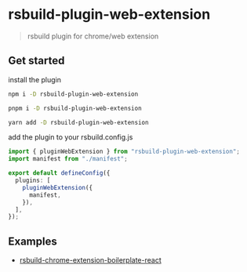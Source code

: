 # rsbuild-plugin-web-extension

> rsbuild plugin for chrome/web extension

## Get started

install the plugin

```bash
npm i -D rsbuild-plugin-web-extension
```

```bash
pnpm i -D rsbuild-plugin-web-extension
```

```bash
yarn add -D rsbuild-plugin-web-extension
```

add the plugin to your rsbuild.config.js

```ts
import { pluginWebExtension } from "rsbuild-plugin-web-extension";
import manifest from "./manifest";

export default defineConfig({
  plugins: [
    pluginWebExtension({
      manifest,
    }),
  ],
});
```

## Examples

- [rsbuild-chrome-extension-boilerplate-react](https://github.com/filc-dev/rsbuild-chrome-extension-boilerplate-react)

